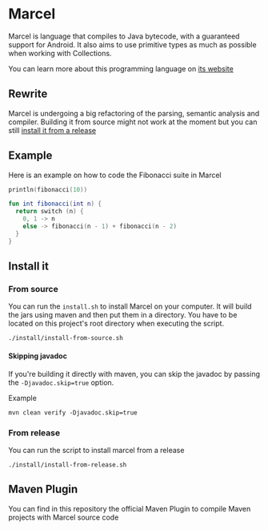 # Marcel
Marcel is language that compiles to Java bytecode, with a guaranteed support for Android. It also aims to use primitive types as much as possible when
working with Collections.

You can learn more about this programming language on [its website](https://tambapps.github.io/marcel)

## Rewrite
Marcel is undergoing a big refactoring of the parsing, semantic analysis and compiler. Building it from source might not work
at the moment but you can still [install it from a release](https://tambapps.github.io/marcel/getting-started/installation.html#install-from-release)
## Example

Here is an example on how to code the Fibonacci suite in Marcel

```kotlin
println(fibonacci(10))

fun int fibonacci(int n) {
  return switch (n) {
    0, 1 -> n
    else -> fibonacci(n - 1) + fibonacci(n - 2)
  }
}
```

## Install it

### From source
You can run the `install.sh` to install Marcel on your computer. It will build the jars using maven and then put them in a directory.
You have to be located on this project's root directory when executing the script.

```shell
./install/install-from-source.sh
```
#### Skipping javadoc

If you're building it directly with maven, you can skip the javadoc by passing the `-Djavadoc.skip=true` option.

Example

```shell
mvn clean verify -Djavadoc.skip=true
```
### From release
You can run the script to install marcel from a release

```shell
./install/install-from-release.sh
```

## Maven Plugin

You can find in this repository the official Maven Plugin to compile Maven projects with
Marcel source code
